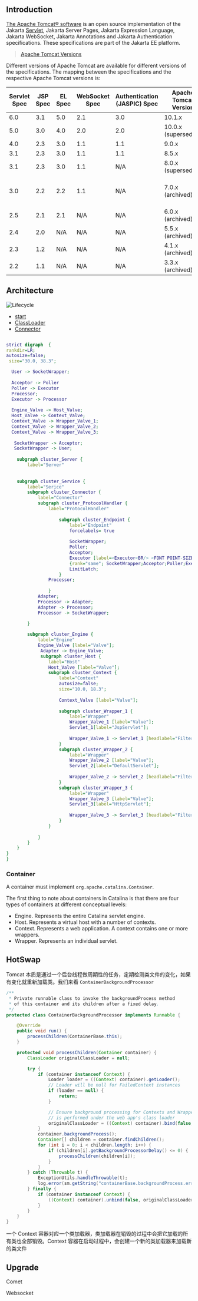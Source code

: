 ## Introduction

[The Apache Tomcat® software](https://tomcat.apache.org/) is an open source implementation of the Jakarta [Servlet](/docs/CS/Java/Tomcat/Servlet.md), Jakarta Server Pages, Jakarta Expression Language, Jakarta WebSocket, Jakarta Annotations and Jakarta Authentication specifications. These specifications are part of the Jakarta EE platform.

> [Apache Tomcat Versions](https://tomcat.apache.org/whichversion.html)


Different versions of Apache Tomcat are available for different versions of the specifications. The mapping between the specifications and the respective Apache Tomcat versions is:

| **Servlet Spec** | **JSP Spec** | **EL Spec** | **WebSocket Spec** | **Authentication (JASPIC) Spec** | **Apache Tomcat Version** | **Latest Released Version** | **Supported Java Versions**                 |
| ------------------ | -------------- | ------------- | -------------------- | ---------------------------------- | --------------------------- | ----------------------------- | --------------------------------------------- |
| 6.0              | 3.1          | 5.0         | 2.1                | 3.0                              | 10.1.x                    | 10.1.1                      | 11 and later                                |
| 5.0              | 3.0          | 4.0         | 2.0                | 2.0                              | 10.0.x (superseded)       | 10.0.27 (superseded)        | 8 and later                                 |
| 4.0              | 2.3          | 3.0         | 1.1                | 1.1                              | 9.0.x                     | 9.0.68                      | 8 and later                                 |
| 3.1              | 2.3          | 3.0         | 1.1                | 1.1                              | 8.5.x                     | 8.5.83                      | 7 and later                                 |
| 3.1              | 2.3          | 3.0         | 1.1                | N/A                              | 8.0.x (superseded)        | 8.0.53 (superseded)         | 7 and later                                 |
| 3.0              | 2.2          | 2.2         | 1.1                | N/A                              | 7.0.x (archived)          | 7.0.109 (archived)          | 6 and later<br/>(7 and later for WebSocket) |
| 2.5              | 2.1          | 2.1         | N/A                | N/A                              | 6.0.x (archived)          | 6.0.53 (archived)           | 5 and later                                 |
| 2.4              | 2.0          | N/A         | N/A                | N/A                              | 5.5.x (archived)          | 5.5.36 (archived)           | 1.4 and later                               |
| 2.3              | 1.2          | N/A         | N/A                | N/A                              | 4.1.x (archived)          | 4.1.40 (archived)           | 1.3 and later                               |
| 2.2              | 1.1          | N/A         | N/A                | N/A                              | 3.3.x (archived)          | 3.3.2 (archived)            | 1.1 and later                               |



## Architecture

![Lifecycle](./images/Lifecycle.png)

- [start](/docs/CS/Java/Tomcat/Start.md)
- [ClassLoader](/docs/CS/Java/Tomcat/ClassLoader.md)
- [Connector](/docs/CS/Java/Tomcat/Connector.md)

```dot

strict digraph  {
rankdir=LR;
autosize=false;
 size="30.0, 38.3";

  User -> SocketWrapper;
 
  Acceptor -> Poller 
  Poller -> Executor 
  Processor;
  Executor -> Processor 
  
  Engine_Valve -> Host_Valve;
  Host_Valve -> Context_Valve;
  Context_Valve -> Wrapper_Valve_1;
  Context_Valve -> Wrapper_Valve_2;
  Context_Valve -> Wrapper_Valve_3;
  
   SocketWrapper -> Acceptor;
   SocketWrapper -> User;
  
    subgraph cluster_Server {
        label="Server"
 
  
    subgraph cluster_Service {
        label="Serice"
        subgraph cluster_Connector {
            label="Connector"
            subgraph cluster_ProtocolHandler {
                label="ProtocolHandler"
  
                    subgraph cluster_Endpoint {
                        label="Endpoint"
                        forcelabels= true
      
                        SocketWrapper;
                        Poller;
                        Acceptor;
                        Executor [label=<Executor<BR/> <FONT POINT-SIZE="12">A Thread Pool</FONT>>] ;
                        {rank="same"; SocketWrapper;Acceptor;Poller;Executor;}
                        LimitLatch;
                    }
                Processor;
  
                }
            Adapter;
            Processor -> Adapter;
            Adapter -> Processor;
            Processor -> SocketWrapper;
          
        }

        subgraph cluster_Engine {
            label="Engine"
            Engine_Valve [label="Valve"];
             Adapter -> Engine_Valve;
             subgraph cluster_Host {
                label="Host"
                Host_Valve [label="Valve"];
                subgraph cluster_Context {
                    label="Context"
                    autosize=false;
                    size="10.0, 18.3";
 
                    Context_Valve [label="Valve"];
          
                    subgraph cluster_Wrapper_1 {
                        label="Wrapper"
                        Wrapper_Valve_1 [label="Valve"];
                        Servlet_1[label="JspServlet"];
                      
                        Wrapper_Valve_1 -> Servlet_1 [headlabel="FilterChain" constraint=false];
                    }
                    subgraph cluster_Wrapper_2 {
                        label="Wrapper"
                        Wrapper_Valve_2 [label="Valve"];
                        Servlet_2[label="DefaultServlet"];
                      
                        Wrapper_Valve_2 -> Servlet_2 [headlabel="FilterChain" constraint=false];
                    }
                    subgraph cluster_Wrapper_3 {
                        label="Wrapper"
                        Wrapper_Valve_3 [label="Valve"];
                        Servlet_3[label="HttpServlet"];
  
                        Wrapper_Valve_3 -> Servlet_3 [headlabel="FilterChain" constraint=false];
                    }
                }
          
            }
        }
    }
}
}

```

### Container

A container must implement `org.apache.catalina.Container`.

The first thing to note about containers in Catalina is that there are four types of containers at different conceptual levels:

- Engine. Represents the entire Catalina servlet engine.
- Host. Represents a virtual host with a number of contexts.
- Context. Represents a web application. A context contains one or more wrappers.
- Wrapper. Represents an individual servlet.

## HotSwap

Tomcat 本质是通过一个后台线程做周期性的任务，定期检测类文件的变化，如果有变化就重新加载类。我们来看 `ContainerBackgroundProcessor`

```java
/**
 * Private runnable class to invoke the backgroundProcess method
 * of this container and its children after a fixed delay.
 */
protected class ContainerBackgroundProcessor implements Runnable {

    @Override
    public void run() {
        processChildren(ContainerBase.this);
    }

    protected void processChildren(Container container) {
        ClassLoader originalClassLoader = null;

        try {
            if (container instanceof Context) {
                Loader loader = ((Context) container).getLoader();
                // Loader will be null for FailedContext instances
                if (loader == null) {
                    return;
                }

                // Ensure background processing for Contexts and Wrappers
                // is performed under the web app's class loader
                originalClassLoader = ((Context) container).bind(false, null);
            }
            container.backgroundProcess();
            Container[] children = container.findChildren();
            for (int i = 0; i < children.length; i++) {
                if (children[i].getBackgroundProcessorDelay() <= 0) {
                    processChildren(children[i]);
                }
            }
        } catch (Throwable t) {
            ExceptionUtils.handleThrowable(t);
            log.error(sm.getString("containerBase.backgroundProcess.error"), t);
        } finally {
            if (container instanceof Context) {
                ((Context) container).unbind(false, originalClassLoader);
            }
        }
    }
}
```

一个 Context 容器对应一个类加载器，类加载器在销毁的过程中会把它加载的所有类也全部销毁。Context 容器在启动过程中，会创建一个新的类加载器来加载新的类文件

## Upgrade

Comet

Websocket
